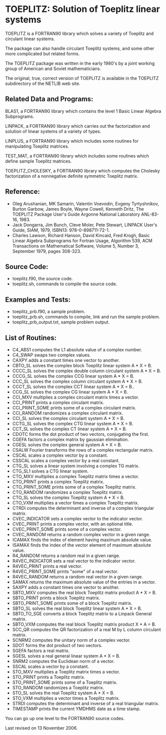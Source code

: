 
# TOEPLITZ: Solution of Toeplitz linear systems

TOEPLITZ is a FORTRAN90 library which solves a variety of Toeplitz and circulant linear systems.

The package can also handle circulant Toeplitz systems, and some other more complicated but related forms.

The TOEPLITZ package was written in the early 1980's by a joint working group of American and Soviet mathematicians.

The original, true, correct version of TOEPLITZ is available in the TOEPLITZ subdirectory of the NETLIB web site.

## Related Data and Programs:

BLAS1, a FORTRAN90 library which contains the level 1 Basic Linear Algebra Subprograms.

LINPACK, a FORTRAN90 library which carries out the factorization and solution of linear systems of a variety of types.

LINPLUS, a FORTRAN90 library which includes some routines for manipulating Toeplitz matrices.

TEST_MAT, a FORTRAN90 library which includes some routines which define sample Toeplitz matrices.

TOEPLITZ_CHOLESKY, a FORTRAN90 library which computes the Cholesky factorization of a nonnegative definite symmetric Toeplitz matrix.

## Reference:
- Oleg Arushanian, MK Samarin, Valentin Voevodin, Evgeny Tyrtyshnikov, Burton Garbow, James Boyle, Wayne Cowell, Kenneth Dritz, The TOEPLITZ Package User's Guide Argonne National Laboratory ANL-83-16, 1983.
- Jack Dongarra, Jim Bunch, Cleve Moler, Pete Stewart, LINPACK User's Guide, SIAM, 1979, ISBN13: 978-0-898711-72-1.
- Charles Lawson, Richard Hanson, David Kincaid, Fred Krogh, Basic Linear Algebra Subprograms for Fortran Usage, Algorithm 539, ACM Transactions on Mathematical Software, Volume 5, Number 3, September 1979, pages 308-323.

## Source Code:
- toeplitz.f90, the source code.
- toeplitz.sh, commands to compile the source code.

## Examples and Tests:

- toeplitz_prb.f90, a sample problem.
- toeplitz_prb.sh, commands to compile, link and run the sample problem.
- toeplitz_prb_output.txt, sample problem output.

## List of Routines:

- C4_ABS1 computes the L1 absolute value of a complex number.
- C4_SWAP swaps two complex values.
- CAXPY adds a constant times one vector to another.
- CBTO_SL solves the complex block Toeplitz linear system A * X = B.
- CCCC_SL solves the complex double column circulant system A * X = B.
- CCCG_SL solves the complex CCG linear system A * X = B.
- CCC_SL solves the complex column circulant system A * X = B.
- CCCT_SL solves the complex CCT linear system A * X = B..
- CCG_SL solves the complex CG linear system A * X = B.
- CCI_MXV multiplies a complex circulant matrix times a vector.
- CCI_PRINT prints a complex circulant matrix.
- CCI_PRINT_SOME prints some of a complex circulant matrix.
- CCI_RANDOM randomizes a complex circulant matrix.
- CCI_SL solves the complex circulant system A * X = B.
- CCTG_SL solves the complex CTG linear system A * X = B.
- CCT_SL solves the complex CT linear system A * X = B.
- CDOTC forms the dot product of two vectors, conjugating the first.
- CGEFA factors a complex matrix by gaussian elimination.
- CGESL solves the complex general system A * X = B.
- CSALW Fourier transforms the rows of a complex rectangular matrix.
- CSCAL scales a complex vector by a constant.
- CSSCAL scales a complex vector by a real constant.
- CTG_SL solves a linear system involving a complex TG matrix.
- CTG_SL1 solves a CTG linear system.
- CTO_MXV multiplies a complex Toeplitz matrix times a vector.
- CTO_PRINT prints a complex Toeplitz matrix.
- CTO_PRINT_SOME prints some of a complex Toeplitz matrix.
- CTO_RANDOM randomizes a complex Toeplitz matrix.
- CTO_SL solves the complex Toeplitz system A * X = B.
- CTO_VXM multiplies a vector times a complex Toeplitz matrix.
- CTRDI computes the determinant and inverse of a complex triangular matrix.
- CVEC_INDICATOR sets a complex vector to the indicator vector.
- CVEC_PRINT prints a complex vector, with an optional title.
- CVEC_PRINT_SOME prints some of a complex vector.
- CVEC_RANDOM returns a random complex vector in a given range.
- ICAMAX finds the index of element having maximum absolute value.
- ISAMAX finds the index of the vector element of maximum absolute value.
- R4_RANDOM returns a random real in a given range.
- R4VEC_INDICATOR sets a real vector to the indicator vector.
- R4VEC_PRINT prints a real vector.
- R4VEC_PRINT_SOME prints "some" of a real vector.
- R4VEC_RANDOM returns a random real vector in a given range.
- SAMAX returns the maximum absolute value of the entries in a vector.
- SAXPY adds a constant times one vector to another.
- SBTO_MXV computes the real block Toeplitz matrix product A * X = B.
- SBTO_PRINT prints a block Toeplitz matrix.
- SBTO_PRINT_SOME prints some of a block Toeplitz matrix.
- SBTO_SL solves the real block Toeplitz linear system A * X = B.
- SBTO_TO_SGE converts a block Toeplitz matrix to a Linpack General matrix.
- SBTO_VXM computes the real block Toeplitz matrix product X * A = B.
- SCC_QR computes the QR factorization of a real M by L column circulant matrix.
- SCNRM2 computes the unitary norm of a complex vector.
- SDOT forms the dot product of two vectors.
- SGEFA factors a real matrix.
- SGESL solves a real general linear system A * X = B.
- SNRM2 computes the Euclidean norm of a vector.
- SSCAL scales a vector by a constant.
- STO_MXV multiplies a Toeplitz matrix times a vector.
- STO_PRINT prints a Toeplitz matrix.
- STO_PRINT_SOME prints some of a Toeplitz matrix.
- STO_RANDOM randomizes a Toeplitz matrix.
- STO_SL solves the real Toeplitz system A * X = B.
- STO_VXM multiplies a vector times a Toeplitz matrix.
- STRDI computes the determinant and inverse of a real triangular matrix.
- TIMESTAMP prints the current YMDHMS date as a time stamp.

You can go up one level to the FORTRAN90 source codes.

Last revised on 13 November 2006.
